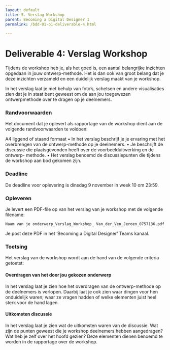 ```yaml
---
layout: default
title: 5. Verslag Workshop
parent: Becoming a Digital Designer I
permalink: /bdd-01-o1-deliverable-4.html

---
```

# Deliverable 4: Verslag Workshop

Tijdens de workshop heb je, als het goed is, een aantal belangrijke inzichten opgedaan in jouw ontwerp-methode. Het is dan ook van groot belang dat je deze inzichten verzameld en een duidelijk verslag maakt van je workshop.

In het verslag laat je met behulp van foto’s, schetsen en andere visualisaties zien dat je in staat bent geweest om de aan jou toegewezen ontwerpmethode over te dragen op je deelnemers.

### Randvoorwaarden

Het document dat je oplevert als rapportage van de workshop dient aan de volgende randvoorwaarden te voldoen:

A4 liggend of staand formaat
• In het verslag beschrijf je je ervaring met het overbrengen van de ontwerp-methode op je deelnemers.
• Je beschrijft de discussie die plaatsgevonden heeft over de voorbeelduitwerking en de ontwerp- methode.
• Het verslag benoemd de discussiepunten die tijdens de workshop aan bod gekomen zijn.

### Deadline
De deadline voor oplevering is dinsdag 9 november in week 10 om 23:59.

### Opleveren
Je levert een PDF-file op van het verslag van je workshop met de volgende filename:

`Naam van je onderwerp_Verslag_Workshop_ Van_der_Ven_Jeroen_0757136.pdf`

Je post deze PDF in het ‘Becoming a Digital Designer’ Teams kanaal.

### Toetsing
Het verslag van de workshop wordt aan de hand van de volgende criteria getoetst:

#### Overdragen van het door jou gekozen onderwerp
In het verslag laat je zien hoe het overdragen van de ontwerp-methode op de deelnemers is verlopen. Daarbij laat je ook zien waar dingen voor hen onduidelijk waren; waar ze vragen hadden of welke elementen juist heel sterk voor de hand lagen.

#### Uitkomsten discussie
In het verslag laat je zien wat de uitkomsten waren van de discussie. Wat zijn de punten geweest die je workshop deelnemers hebben aangedragen? Wat heb je zelf over het hoofd gezien? Deze elementen dienen benoemd te worden in de rapportage over de workshop.